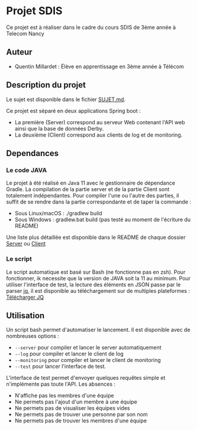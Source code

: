 # Projet SDIS

Ce projet est à réaliser dans le cadre du cours SDIS de 3ème année à Telecom Nancy

## Auteur

- Quentin Millardet : Élève en apprentissage en 3ème année à Télécom


## Description du projet

Le sujet est disponible dans le fichier [SUJET.md](SUJET.md).

Ce projet est séparé en deux applications Spring boot : 
- La première (Server) correspond au serveur Web contenant l'API web ainsi que la base de données Derby.
- La deuxième (Client) correspond aux clients de log et de monitoring.

## Dependances

### Le code JAVA

Le projet à été réalisé en Java 11 avec le gestionnaire de dépendance Gradle. La compilation de la partie server et de la partie Client sont totalement indépendantes. 
Pour compiler l'une ou l'autre des parties, il suffit de se rendre dans la partie correspondante et de taper la commande : 
- Sous Linux/macOS : ./gradlew build 
- Sous Windows : gradlew.bat build (pas testé au moment de l'écriture du README)

Une liste plus détaillée est disponible dans le README de chaque dossier [Server](Server/README.md) ou [Client](Client/README.md)

### Le script

Le script automatique est basé sur Bash (ne fonctionne pas en zsh). Pour fonctionner, ik necessite que la version de JAVA soit la 11 au minimum. 
Pour utiliser l'interface de test, la lecture des éléments en JSON passe par le parser [jq](https://stedolan.github.io/jq/), il est disponible au téléchargement sur de multiples plateformes : [Télécharger JQ](https://stedolan.github.io/jq/download/)

## Utilisation

Un script bash permet d'automatiser le lancement. Il est disponible avec de nombreuses options : 
- ```--server```     pour compiler et lancer le server automatiquement
- ```--log```        pour compiler et lancer le client de log
- ```--monitoring``` pour compiler et lancer le client de monitoring
- ```--test```       pour lancer l'interface de test. 


L'interface de test permet d'envoyer quelques requêtes simple et n'implémente pas toute l'API.
Les absences : 
- N'affiche pas les membres d'une équipe
- Ne permets pas l'ajout d'un membre à une équipe
- Ne permets pas de visualiser les équipes vides
- Ne permets pas de trouver une personne par son nom
- Ne permets pas de trouver les membres d'une équipe
